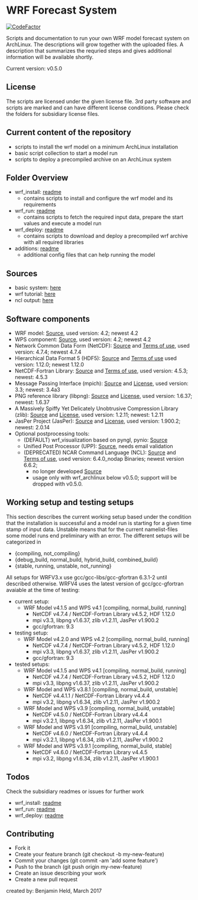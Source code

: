 # WRF Forecast System
[![CodeFactor](https://www.codefactor.io/repository/github/settraziel/wrf_archlinux/badge)](https://www.codefactor.io/repository/github/settraziel/wrf_archlinux)

Scripts and documentation to run your own WRF model forecast system on
ArchLinux. The descriptions will grow together with the uploaded files.
A description that summarizes the requried steps and gives additional
information will be available shortly.

Current version: v0.5.0

## License
The scripts are licensed under the given license file. 3rd party software and
scripts are marked and can have different license conditions. Please check the
folders for subsidiary license files.

## Current content of the repository
* scripts to install the wrf model on a minimum ArchLinux installation
* basic script collection to start a model run
* scripts to deploy a precompiled archive on an ArchLinux system 

## Folder Overview
* wrf_install: [readme](./wrf_install/README.md)
  * contains scripts to install and configure the wrf model and its requirements
* wrf_run: [readme](./wrf_run/README.md)
  * contains scripts to fetch the required input data, prepare the start values and execute a model run
* wrf_deploy: [readme](./wrf_deploy/README.md)
  * contains scripts to download and deploy a precompiled wrf archive with all required libraries
* additions: [readme](./additions/README.md)
  * additional config files that can help running the model

## Sources
* basic system: [here](https://wiki.archlinux.org/index.php/Installation_guide)
* wrf tutorial: [here](http://www2.mmm.ucar.edu/wrf/OnLineTutorial/compilation_tutorial.php)
* ncl output: [here](https://www.ncl.ucar.edu/Applications/)

## Software components
* WRF model: [Source](https://github.com/wrf-model/WRF/releases), used version: 4.2; newest 4.2
* WPS component: [Source](https://github.com/wrf-model/WPS/releases), used version: 4.2; newest 4.2
* Network Common Data Form (NetCDF): [Source](https://github.com/Unidata/netcdf-c/releases) and [Terms of use](https://www2.ucar.edu/terms-of-use), used version: 4.7.4; newest 4.7.4
* Hierarchical Data Format 5 (HDF5): [Source](https://support.hdfgroup.org/products/hdf5_tools/index.html) and [Terms of use](https://support.hdfgroup.org/ftp/HDF5/releases/COPYING) used version: 1.12.0; newest 1.12.0
* NetCDF-Fortran Library: [Source](https://github.com/Unidata/netcdf-fortran/releases) and [Terms of use](https://www2.ucar.edu/terms-of-use), used version: 4.5.3; newest: 4.5.3
* Message Passing Interface (mpich): [Source](https://www.mpich.org/) and [License](http://git.mpich.org/mpich.git/blob/HEAD:/COPYRIGHT), used version: 3.3; newest: 3.4a3
* PNG reference library (libpng): [Source](http://www.libpng.org/pub/png/libpng.html) and [License](http://www.libpng.org/pub/png/src/libpng-LICENSE.txt), used version: 1.6.37; newest: 1.6.37
* A Massively Spiffy Yet Delicately Unobtrusive Compression Library (zlib): [Source](http://www.zlib.net) and [License](http://www.zlib.net/zlib_license.html), used version: 1.2.11; newest: 1.2.11
* JasPer Project (JasPer): [Source](https://www.ece.uvic.ca/~frodo/jasper/) and [License](https://www.ece.uvic.ca/~frodo/jasper/LICENSE), used version: 1.900.2; newest: 2.0.14
* Optional postprocessing tools:
  - (DEFAULT) wrf_visualization based on pyngl, pynio: [Source](https://github.com/SettRaziel/wrf_visualization)
  - Unified Post Processor (UPP): [Source](http://www.dtcenter.org/wrf-nmm/users/downloads/index.php), needs email validation
  - (DEPRECATED) NCAR Command Language (NCL): [Source](https://www.ncl.ucar.edu/Download/) and [Terms of use](https://www2.ucar.edu/terms-of-use), 
    used version: 6.4.0_nodap Binaries; newest version 6.6.2; 
      * no longer developed [Source](https://www.ncl.ucar.edu/Document/Pivot_to_Python/september_2019_update.shtml)
      * usage only with wrf_archlinux below v0.5.0; support will be dropped with v0.5.0.

## Working setup and testing setups
This section describes the current working setup based under the condition that the installation is
successful and a model run is starting for a given time stamp of input data. Unstable means that for
the current namelist-files some model runs end preliminary with an error.
The different setups will be categorized in
* {compiling, not_compiling}
* {debug_build, normal_build, hybrid_build, combined_build}
* {stable, running, unstable, not_running}

All setups for WRFV3.x use gcc/gcc-libs/gcc-gfortran 6.3.1-2 until described otherwise.
WRFV4 uses the latest version of gcc/gcc-gfortran avaiable at the time of testing:
* current setup:
  - WRF Model v4.1.5 and WPS v4.1 [compiling, normal_build, running]
    - NetCDF v4.7.4 / NetCDF-Fortran Library v4.5.2, HDF 1.12.0
    - mpi v3.3, libpng v1.6.37, zlib v1.2.11, JasPer v1.900.2
    - gcc/gfortran: 9.3
* testing setup:
  - WRF Model v4.2.0 and WPS v4.2 [compiling, normal_build, running]
    - NetCDF v4.7.4 / NetCDF-Fortran Library v4.5.2, HDF 1.12.0
    - mpi v3.3, libpng v1.6.37, zlib v1.2.11, JasPer v1.900.2
    - gcc/gfortran: 9.3
* tested setups:
  - WRF Model v4.1.5 and WPS v4.1 [compiling, normal_build, running]
    - NetCDF v4.7.4 / NetCDF-Fortran Library v4.5.2, HDF 1.12.0
    - mpi v3.3, libpng v1.6.37, zlib v1.2.11, JasPer v1.900.2
  - WRF Model and WPS v3.8.1 [compiling, normal_build, unstable]
    - NetCDF v4.4.1.1 / NetCDF-Fortran Library v4.4.4
    - mpi v3.2, libpng v1.6.34, zlib v1.2.11, JasPer v1.900.2
  - WRF Model and WPS v3.9 [compiling, normal_build, unstable]
    - NetCDF v4.5.0 / NetCDF-Fortran Library v4.4.4
    - mpi v3.2.1, libpng v1.6.34, zlib v1.2.11, JasPer v1.900.1
  - WRF Model and WPS v3.91 [compiling, normal_build, unstable]
    - NetCDF v4.6.0 / NetCDF-Fortran Library v4.4.4
    - mpi v3.2.1, libpng v1.6.34, zlib v1.2.11, JasPer v1.900.2
  - WRF Model and WPS v3.9.1 [compiling, normal_build, stable]
    - NetCDF v4.6.0 / NetCDF-Fortran Library v4.4.5
    - mpi v3.2, libpng v1.6.34, zlib v1.2.11, JasPer v1.900.1

## Todos
Check the subsidiary readmes or issues for further work
* wrf_install: [readme](./wrf_install/README.md)
* wrf_run: [readme](./wrf_run/README.md)
* wrf_deploy: [readme](./wrf_deploy/README.md)

## Contributing
* Fork it
* Create your feature branch (git checkout -b my-new-feature)
* Commit your changes (git commit -am 'add some feature')
* Push to the branch (git push origin my-new-feature)
* Create an issue describing your work
* Create a new pull request

created by: Benjamin Held, March 2017
